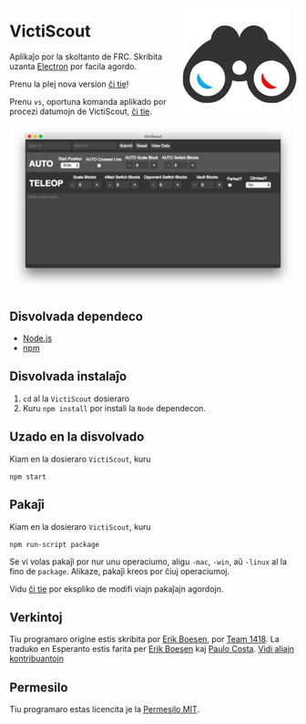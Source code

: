 [<img src="logo.png" align="right" width="200">](https://github.com/frc1418/VictiScout)
# VictiScout
Aplikaĵo por la skoltanto de FRC. Skribita uzanta [Electron](http://electron.atom.io/) por facila agordo.

Prenu la plej nova version [ĉi tie](https://github.com/frc1418/VictiScout/releases)!

Prenu `vs`, oportuna komanda aplikado por procezi datumojn de VictiScout, [ĉi tie](https://github.com/frc1418/vs).

![Ekrankopio](screenshot.png)

## Disvolvada dependeco
* [Node.js](https://nodejs.org)
* [npm](https://npmjs.com)

## Disvolvada instalaĵo
1. `cd` al la `VictiScout` dosieraro
2. Kuru `npm install` por instali la `Node` dependecon.

## Uzado en la disvolvado
Kiam en la dosieraro `VictiScout`, kuru

    npm start

## Pakaĵi
Kiam en la dosieraro `VictiScout`, kuru

    npm run-script package

Se vi volas pakaĵi por nur unu operaciumo, aligu `-mac`, `-win`, aŭ `-linux` al la fino de `package`. Alikaze, pakaĵi kreos por ĉiuj operaciumoj.

Vidu [ĉi tie](https://github.com/electron-userland/electron-packager#readme) por ekspliko de modifi viajn pakaĵajn agordojn.

## Verkintoj
Tiu programaro origine estis skribita por [Erik Boesen](https://github.com/ErikBoesen), por [Team 1418](https://github.com/frc1418). La traduko en Esperanto estis farita per [Erik Boesen](https://github.com/ErikBoesen) kaj [Paulo Costa](https://github.com/pauloca). [Vidi aliajn kontribuantojn](https://github.com/frc1418/VictiScout/graphs/contributors)

## Permesilo
Tiu programaro estas licencita je la [Permesilo MIT](LICENSE).
